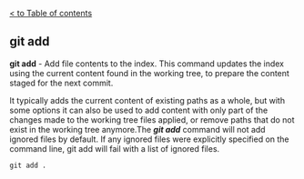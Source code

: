 [< to Table of contents](./readme.md)


## git add

**git add** - Add file contents to the index.
This command updates the index using the current content found in the working tree, to prepare the content staged for the next commit. 

It typically adds the current content of existing paths as a whole, but with some options it can also be used to add content with only part of the changes made to the working tree files applied, or remove paths that do not exist in the working tree anymore.The ***git add*** command will not add ignored files by default. If any ignored files were explicitly specified on the command line, git add will fail with a list of ignored files.


```bash=
git add .
```